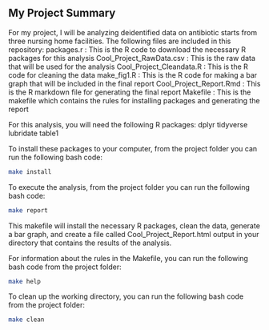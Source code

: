 ## My Project Summary
For my project, I will be analyzing deidentified data on antibiotic starts from three nursing home facilities. The following files are included in this repository:
packages.r : This is the R code to download the necessary R packages for this analysis
Cool_Project_RawData.csv : This is the raw data that will be used for the analysis
Cool_Project_Cleandata.R : This is the R code for cleaning the data
make_fig1.R : This is the R code for making a bar graph that will be included in the final report
Cool_Project_Report.Rmd : This is the R markdown file for generating the final report
Makefile : This is the makefile which contains the rules for installing packages and generating the report
 
For this analysis, you will need the following R packages:
dplyr
tidyverse
lubridate
table1

To install these packages to your computer, from the project folder you can run the following bash code:
``` bash       
make install
```   

To execute the analysis, from the project folder you can run the following bash code:

``` bash       
make report
```   

This makefile will install the necessary R packages, clean the data, generate a bar graph, and create a file called Cool_Project_Report.html output in your directory that contains the results of the analysis.

For information about the rules in the Makefile, you can run the following bash code from the project folder:
``` bash       
make help
``` 

To clean up the working directory, you can run the following bash code from the project folder:
``` bash       
make clean
``` 
